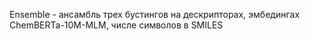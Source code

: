 Ensemble - ансамбль трех бустингов на дескрипторах, эмбедингах ChemBERTa-10M-MLM, числе символов в SMILES
